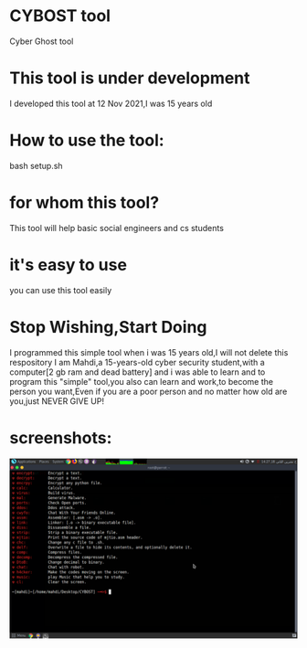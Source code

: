 # CYBOST tool
Cyber Ghost tool

# This tool is under development
 I developed this tool at 12 Nov 2021,I was 15 years old


# How to use the tool:
bash setup.sh

# for whom this tool?
This tool will help basic social engineers and cs students

# it's easy to use
you can use this tool easily

# Stop Wishing,Start Doing
I programmed this simple tool when i was 15 years old,I will not delete this respository
I am Mahdi,a 15-years-old cyber security student,with a computer[2 gb ram and dead battery] and i was able to learn and to program this "simple" tool,you also can learn and work,to become the person you want,Even if you are a poor person and no matter how old are you,just NEVER GIVE UP!


# screenshots:
<img src="cybost.png">
